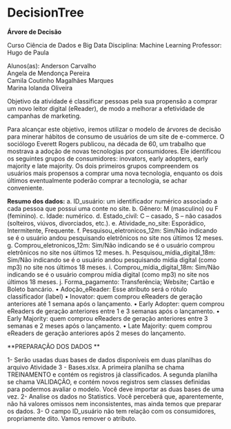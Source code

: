 # DecisionTree

**Árvore de Decisão**

Curso Ciência de Dados e Big Data 
Disciplina:  Machine Learning
Professor: Hugo de Paula


Alunos(as):
Anderson Carvalho                                                     
Angela de Mendonça Pereira                                     
Camila Coutinho Magalhães Marques                        
Marina Iolanda Oliveira                                               

Objetivo da atividade é classificar pessoas pela sua propensão a comprar um novo leitor digital (eReader), de modo a melhorar a efetividade de campanhas de marketing.

Para alcançar este objetivo, iremos utilizar o modelo de árvores de decisão para minerar hábitos de consumo de usuários de um site de e-commerce. O sociólogo Everett Rogers
publicou, na década de 60, um trabalho que mostrava a adoção de novas tecnologias por consumidores. Ele identificou os seguintes grupos de consumidores: inovators, early
adopters, early majority e late majority. Os dois primeiros grupos compreendem os usuários mais propensos a comprar uma nova tecnologia, enquanto os dois últimos eventualmente
poderão comprar a tecnologia, se achar conveniente.

**Resumo dos dados:**
  a. ID_usuário: um identificador numérico associado a cada pessoa que possui uma 
  conte no site. 
  b. Gênero: M (masculino) ou F (feminino). 
  c. Idade: numérico. 
  d. Estado_civil: C – casado, S – não casados (solteiros, viúvos, divorciados, etc.). 
  e. Atividade_no_site: Esporádico, Intermitente, Frequente. 
  f. Pesquisou_eletronicos_12m: Sim/Não indicando se é o usuário andou pesquisando 
  eletrônicos no site nos últimos 12 meses. 
  g. Comprou_eletronicos_12m: Sim/Não indicando se é o usuário comprou eletrônicos no site nos últimos 12 meses. 
  h. Pesquisou_mídia_digital_18m: Sim/Não indicando se é o usuário andou pesquisando mídia digital (como mp3) no site nos últimos 18 meses. 
  i. Comprou_mídia_digital_18m: Sim/Não indicando se é o usuário comprou mídia digital (como mp3) no site nos últimos 18 meses. 
  j. Forma_pagamento: Transferência; Website; Cartão e Boleto bancário. 
    • Adoção_eReader: Esse atributo será o rótulo classificador (label) 
    • Inovator: quem comprou eReaders de geração anteriores até 1 semana após o lançamento. 
    • Early Adopter: quem comprou eReaders de geração anteriores entre 1 e 3 semanas após o lançamento. 
    • Early Majority: quem comprou eReaders de geração anteriores entre 3 semanas e 2 meses após o lançamento. 
    • Late Majority: quem comprou eReaders de geração anteriores após 2 meses do lançamento. 
    
**PREPARAÇÃO DOS DADOS **

1- Serão usadas duas bases de dados disponíveis em duas planilhas do arquivo Atividade 3 - Bases.xlsx. A primeira planilha se chama TREINAMENTO e contém os registros já classificados. A segunda planilha se chama VALIDAÇÃO, e contém novos registros sem classes definidas para podermos avaliar o modelo. Você deve importar as duas bases de uma vez. 
2- Analise os dados no Statistics. Você perceberá que, aparentemente, não há valores omissos 
nem inconsistentes, mas ainda temos que preparar os dados. 
3- O campo ID_usuário não tem relação com os consumidores, propriamente dito. Vamos 
remover o atributo. 




